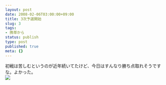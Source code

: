 ```yaml
---
layout: post
date: 2008-02-06T03:00:00+09:00
title: 3次予選開始
slug: 3
tags:
- 携帯から
status: publish
type: post
published: true
meta: {}
---
```

<div class="caption">初戦は苦しむというのが近年続いてたけど、今日はすんなり勝ち点取れそうですな。よかった。</div>
<div class="photo"><img src="http://wo.skr.jp/images/uploads/blog-photo-1202298705.63-0.jpg" /></div>
